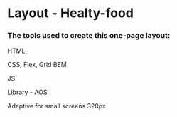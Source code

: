 # Layout - Healty-food

### The tools used to create this one-page layout:

HTML,

CSS,
Flex,
Grid
BEM

JS

Library - AOS

Adaptive for small screens 320px
